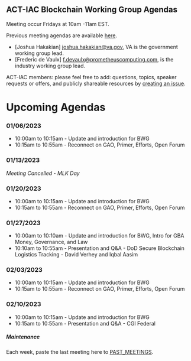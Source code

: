 ## ACT-IAC Blockchain Working Group Agendas

Meeting occur Fridays at 10am -11am EST.

Previous meeting agendas are available [here](./previous_agendas/).

* [Joshua Hakakian] <joshua.hakakian@va.gov>, VA is the government working group lead.
* [Frederic de Vaulx] <f.devaulx@prometheuscomputing.com>, is the industry working group lead.

ACT-IAC members: please feel free to add: questions, topics, speaker requests or offers, and publicly
shareable resources by [creating an issue](https://github.com/ACT-IAC-BWG/agendas/issues).

# Upcoming Agendas

### 01/06/2023
* 10:00am to 10:15am - Update and introduction for BWG
* 10:15am to 10:55am - Reconnect on GAO, Primer, Efforts, Open Forum

### 01/13/2023
*Meeting Cancelled - MLK Day*

### 01/20/2023
* 10:00am to 10:15am - Update and introduction for BWG
* 10:15am to 10:55am - Reconnect on GAO, Primer, Efforts, Open Forum

### 01/27/2023
* 10:00am to 10:10am - Update and introduction for BWG, Intro for GBA Money, Governance, and Law
* 10:10am to 10:55am - Presentation and Q&A - DoD Secure Blockchain Logistics Tracking - David Verhey and Iqbal Aasim

### 02/03/2023
* 10:00am to 10:15am - Update and introduction for BWG
* 10:15am to 10:55am - Reconnect on GAO, Primer, Efforts, Open Forum

### 02/10/2023
* 10:00am to 10:15am - Update and introduction for BWG
* 10:15am to 10:55am - Presentation and Q&A - CGI Federal

##### Maintenance
Each week, paste the last meeting here to [PAST_MEETINGS](./previous_agendas/).
